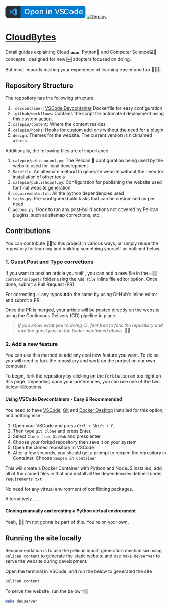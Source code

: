 [![Open in VSCode](resources/ovs.svg)](https://open.vscode.dev/CloudBytesDotDev/CloudBytes.dev)
[![Deploy](https://github.com/CloudBytesDotDev/CloudBytes.dev/actions/workflows/workflow.yml/badge.svg)](https://github.com/CloudBytesDotDev/CloudBytes.dev/actions/workflows/workflow.yml)

# [CloudBytes](https://cloudbytes.dev)
Detail guides explaining Cloud ☁☁, Python🐍 and Computer Science💻🧪 concepts , designed for new 🆕 adopters focused on doing. 

But most importly making your experience of learning easier and fun 🎉🎈😁. 

## Repository Structure

The repository has the following structure:

1. `.devcontainer`: [VSCode Devcontainer](https://code.visualstudio.com/docs/remote/containers) Dockerfile for easy configuration
2. `.github/workflows`: Contains the script for automated deployment using this custom [action](https://github.com/justgoodin/pelican-build-deploy-anywhere).
3. `calepin/content`: Where the content resides
4. `calepin/hooks`: Hooks for custom add-ons without the need for a plugin
5. `design`: Themes for the website. The current version is nicknamed `alexis`.


Additionally, the following files are of importance

1. `calepin/pelicanconf.py`: The Pelican 🦢 configuration being used by the website used for local development
2. `Makefile`: An alternate method to generate website without the need for installation of other tools
3. `calepin/publishconf.py`: Configuration for publishing the website used for final website generation
4. `requirements.txt`: All the python dependencies used
5. `tasks.py`: Pre-configured build tasks that can be customised as per need
6. `addons.py`: Hook to run any post-build actions not covered by Pelican plugins, such as sitemap corrections, etc.

## Contributions

You can contribute 🤝🏽to this project in various ways, or simply reuse the repository for learning and building something yourself as outlined below.

### 1. Guest Post and Typo corrections

If you want to post an article yourself , you can add a new file in the 👉🏽 `content/snippet/` folder using the `Add file` inline file editor option.  Once done, submit a Pull Request (PR). 

For correcting ✅ any typos ❌do the same by using GitHub's inline editor and submit a PR. 

Once the PR is merged, your article will be posted directly on the website using the Continuous Delivery (CD) pipeline in place. 

> *If you know what you're doing* 😉*, feel free to fork the repository and add the guest post in the folder mentioned above.* ☝🏽

### 2. Add a new feature

You can use this method to add any cool new feature you want. To do so, you will need to fork the repository and work on the project on our own computer. 

To begin, fork the repository by clicking on the `Fork` button on top right on this page.  Depending upon your preferences, you can use one of the two below 👇🏽options.

#### Using VSCode Devcontainers - Easy & Recommended

You need to have [VSCode](https://code.visualstudio.com/download), [Git](https://git-scm.com/) and [Docker Desktop](https://www.docker.com/products/docker-desktop) installed for this option, and nothing else.

1. Open your VSCode and press `Ctrl + Shift + P`, 
2. Then type `git clone` and press Enter. 
3. Select `Clone from GitHub` and press enter
4. Choose  your forked repository then save it on your system
5. Open the cloned repository in VSCode
6. After a few seconds, you should get a prompt to reopen the repository in Container. Choose `Reopen in Container`

This will create a Docker Container with Python and NodeJS installed, add all of the cloned files in that and install all the dependencies defined under `requirements.txt`

No need for any virtual environment of conflicting packages. 

Alternatively ....

#### Cloning manually and creating a Python virtual environment

Yeah, 🤕😐I'm not gonna be part of this.  You're on your own.

## Running the site locally

Recommendation is to use the pelican inbuilt generation mechanism using `pelican content` to generate the static website and use `make devserver` to serve the website during development. 

Open the terminal in VSCode, and run the below to generated the site

```bash
pelican content
```

To serve the website, run the below 👇🏽

```bash
make devserver
```
